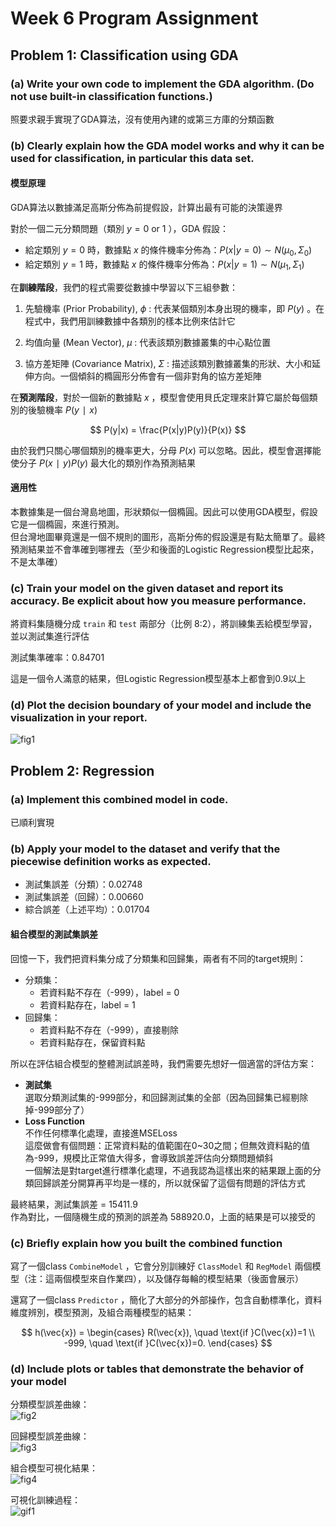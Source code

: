 # Week 6 Program Assignment


## Problem 1: Classification using GDA

### (a) Write your own code to implement the GDA algorithm. (Do not use built-in classification functions.)

照要求親手實現了GDA算法，沒有使用內建的或第三方庫的分類函數

### (b) Clearly explain how the GDA model works and why it can be used for classification, in particular this data set.

#### 模型原理

GDA算法以數據滿足高斯分佈為前提假設，計算出最有可能的決策邊界

對於一個二元分類問題（類別 $y = 0 \text{ or } 1$ ），GDA 假設：
- 給定類別 $y = 0$ 時，數據點 $x$ 的條件機率分佈為：$P(x|y=0) \sim N(\mu_0, \Sigma_0)$
- 給定類別 $y = 1$ 時，數據點 $x$ 的條件機率分佈為：$P(x|y=1) \sim N(\mu_1, \Sigma_1)$

在**訓練階段**，我們的程式需要從數據中學習以下三組參數：

1. 先驗機率 (Prior Probability), $\phi$ : 代表某個類別本身出現的機率，即 $P(y)$ 。在程式中，我們用訓練數據中各類別的樣本比例來估計它

2. 均值向量 (Mean Vector), $\mu$ : 代表該類別數據叢集的中心點位置

3. 協方差矩陣 (Covariance Matrix), $\Sigma$ : 描述該類別數據叢集的形狀、大小和延伸方向。一個傾斜的橢圓形分佈會有一個非對角的協方差矩陣

在**預測階段**，對於一個新的數據點 $x$ ，模型會使用貝氏定理來計算它屬於每個類別的後驗機率 $P(y∣x)$

$$ P(y|x) = \frac{P(x|y)P(y)}{P(x)} $$

由於我們只關心哪個類別的機率更大，分母 $P(x)$ 可以忽略。因此，模型會選擇能使分子 $P(x∣y)P(y)$ 最大化的類別作為預測結果

#### 適用性

本數據集是一個台灣島地圖，形狀類似一個橢圓。因此可以使用GDA模型，假設它是一個橢圓，來進行預測。\
但台灣地圖畢竟還是一個不規則的圖形，高斯分佈的假設還是有點太簡單了。最終預測結果並不會準確到哪裡去（至少和後面的Logistic Regression模型比起來，不是太準確）

### (c) Train your model on the given dataset and report its accuracy. Be explicit about how you measure performance.

將資料集隨機分成 `train` 和 `test` 兩部分（比例 8:2），將訓練集丟給模型學習，並以測試集進行評估

測試集準確率：0.84701

這是一個令人滿意的結果，但Logistic Regression模型基本上都會到0.9以上

### (d) Plot the decision boundary of your model and include the visualization in your report.

![fig1](./figure/gda_result.png)


## Problem 2: Regression

### (a) Implement this combined model in code.

已順利實現

### (b) Apply your model to the dataset and verify that the piecewise definition works as expected.

- 測試集誤差（分類）：0.02748
- 測試集誤差（回歸）：0.00660
- 綜合誤差（上述平均）：0.01704

#### 組合模型的測試集誤差

回憶一下，我們把資料集分成了分類集和回歸集，兩者有不同的target規則：

- 分類集：
  - 若資料點不存在（-999），label = 0
  - 若資料點存在，label = 1
- 回歸集：
  - 若資料點不存在（-999），直接剔除
  - 若資料點存在，保留資料點

所以在評估組合模型的整體測試誤差時，我們需要先想好一個適當的評估方案：

- **測試集** \
    選取分類測試集的-999部分，和回歸測試集的全部（因為回歸集已經剔除掉-999部分了）
- **Loss Function** \
    不作任何標準化處理，直接進MSELoss \
    這麼做會有個問題：正常資料點的值範圍在0~30之間；但無效資料點的值為-999，規模比正常值大得多，會導致誤差評估向分類問題傾斜 \
    一個解法是對target進行標準化處理，不過我認為這樣出來的結果跟上面的分類回歸誤差分開算再平均是一樣的，所以就保留了這個有問題的評估方式

最終結果，測試集誤差 = 15411.9 \
作為對比，一個隨機生成的預測的誤差為 588920.0，上面的結果是可以接受的

### (c) Briefly explain how you built the combined function

寫了一個class `CombineModel` ，它會分別訓練好 `ClassModel` 和 `RegModel` 兩個模型（注：這兩個模型來自作業四），以及儲存每輪的模型結果（後面會展示）

還寫了一個class `Predictor` ，簡化了大部分的外部操作，包含自動標準化，資料維度辨別，模型預測，及組合兩種模型的結果：

$$
h(\vec{x}) = \begin{cases}
    R(\vec{x}), \quad \text{if }C(\vec{x})=1 \\
    -999, \quad \text{if }C(\vec{x})=0.
\end{cases}
$$

### (d) Include plots or tables that demonstrate the behavior of your model

分類模型誤差曲線：\
![fig2](./figure/class_loss.png)

回歸模型誤差曲線：\
![fig3](./figure/reg_loss.png)

組合模型可視化結果：\
![fig4](./figure/model_result.png)

可視化訓練過程：\
![gif1](./figure/train_ani.gif)
